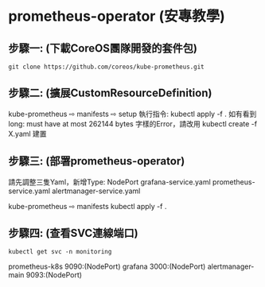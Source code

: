 # prometheus-operator (安專教學)

## 步驟一: (下載CoreOS團隊開發的套件包)
    git clone https://github.com/coreos/kube-prometheus.git 
## 步驟二: (擴展**CustomResourceDefinition**)
kube-prometheus ⇨ manifests ⇨ setup
執行指令:
    kubectl apply -f .
如有看到long: must have at most 262144 bytes 字樣的Error，請改用
    kubectl create -f X.yaml 建置
## 步驟三: (部署prometheus-operator)
請先調整三隻Yaml，新增Type: NodePort
grafana-service.yaml
prometheus-service.yaml
alertmanager-service.yaml

kube-prometheus ⇨ manifests
kubectl apply -f .

## 步驟四: (查看SVC連線端口)
    kubectl get svc -n monitoring
prometheus-k8s 9090:(NodePort)
grafana 3000:(NodePort)
alertmanager-main 9093:(NodePort)
